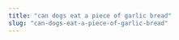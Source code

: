 ```yaml
---
title: "can dogs eat a piece of garlic bread"
slug: "can-dogs-eat-a-piece-of-garlic-bread"
---
```


